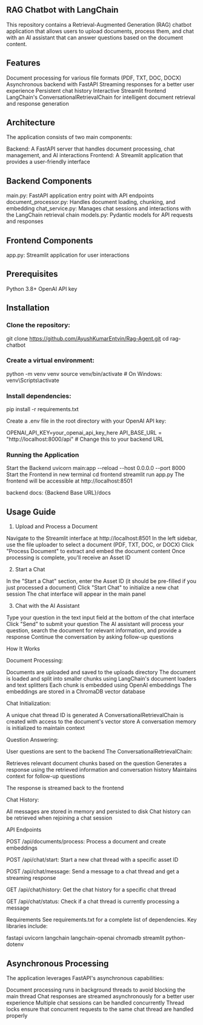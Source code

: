 ## RAG Chatbot with LangChain
This repository contains a Retrieval-Augmented Generation (RAG) chatbot application that allows users to upload documents, process them, and chat with an AI assistant that can answer questions based on the document content.

## Features

Document processing for various file formats (PDF, TXT, DOC, DOCX)
Asynchronous backend with FastAPI
Streaming responses for a better user experience
Persistent chat history
Interactive Streamlit frontend
LangChain's ConversationalRetrievalChain for intelligent document retrieval and response generation

## Architecture
The application consists of two main components:

Backend: A FastAPI server that handles document processing, chat management, and AI interactions
Frontend: A Streamlit application that provides a user-friendly interface

## Backend Components

main.py: FastAPI application entry point with API endpoints
document_processor.py: Handles document loading, chunking, and embedding
chat_service.py: Manages chat sessions and interactions with the LangChain retrieval chain
models.py: Pydantic models for API requests and responses

## Frontend Components

app.py: Streamlit application for user interactions

## Prerequisites

Python 3.8+
OpenAI API key

## Installation

### Clone the repository:

 git clone https://github.com/AyushKumarEntvin/Rag-Agent.git
cd rag-chatbot

### Create a virtual environment:

 python -m venv venv
source venv/bin/activate  # On Windows: venv\Scripts\activate

### Install dependencies:

 pip install -r requirements.txt

Create a .env file in the root directory with your OpenAI API key:

OPENAI_API_KEY=your_openai_api_key_here
API_BASE_URL = "http://localhost:8000/api"  # Change this to your backend URL

### Running the Application
Start the Backend
 uvicorn main:app --reload --host 0.0.0.0 --port 8000
Start the Frontend in new terminal
 cd frontend
streamlit run app.py
The frontend will be accessible at http://localhost:8501

backend docs:
{Backend Base URL}/docs

## Usage Guide
1. Upload and Process a Document

Navigate to the Streamlit interface at http://localhost:8501
In the left sidebar, use the file uploader to select a document (PDF, TXT, DOC, or DOCX)
Click "Process Document" to extract and embed the document content
Once processing is complete, you'll receive an Asset ID

2. Start a Chat

In the "Start a Chat" section, enter the Asset ID (it should be pre-filled if you just processed a document)
Click "Start Chat" to initialize a new chat session
The chat interface will appear in the main panel

3. Chat with the AI Assistant

Type your question in the text input field at the bottom of the chat interface
Click "Send" to submit your question
The AI assistant will process your question, search the document for relevant information, and provide a response
Continue the conversation by asking follow-up questions

How It Works

Document Processing:

Documents are uploaded and saved to the uploads directory
The document is loaded and split into smaller chunks using LangChain's document loaders and text splitters
Each chunk is embedded using OpenAI embeddings
The embeddings are stored in a ChromaDB vector database


Chat Initialization:

A unique chat thread ID is generated
A ConversationalRetrievalChain is created with access to the document's vector store
A conversation memory is initialized to maintain context


Question Answering:

User questions are sent to the backend
The ConversationalRetrievalChain:

Retrieves relevant document chunks based on the question
Generates a response using the retrieved information and conversation history
Maintains context for follow-up questions


The response is streamed back to the frontend


Chat History:

All messages are stored in memory and persisted to disk
Chat history can be retrieved when rejoining a chat session



API Endpoints

POST /api/documents/process: Process a document and create embeddings

POST /api/chat/start: Start a new chat thread with a specific asset ID

POST /api/chat/message: Send a message to a chat thread and get a streaming response

GET /api/chat/history: Get the chat history for a specific chat thread

GET /api/chat/status: Check if a chat thread is currently processing a message


Requirements
See requirements.txt for a complete list of dependencies. Key libraries include:

fastapi
uvicorn
langchain
langchain-openai
chromadb
streamlit
python-dotenv

## Asynchronous Processing
The application leverages FastAPI's asynchronous capabilities:

Document processing runs in background threads to avoid blocking the main thread
Chat responses are streamed asynchronously for a better user experience
Multiple chat sessions can be handled concurrently
Thread locks ensure that concurrent requests to the same chat thread are handled properly
